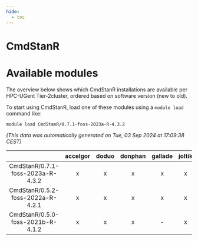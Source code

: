 ```yaml
---
hide:
  - toc
---
```


CmdStanR
========

# Available modules


The overview below shows which CmdStanR installations are available per HPC-UGent Tier-2cluster, ordered based on software version (new to old).

To start using CmdStanR, load one of these modules using a `module load` command like:

```shell
module load CmdStanR/0.7.1-foss-2023a-R-4.3.2
```

*(This data was automatically generated on Tue, 03 Sep 2024 at 17:09:38 CEST)*  

| |accelgor|doduo|donphan|gallade|joltik|shinx|skitty|
| :---: | :---: | :---: | :---: | :---: | :---: | :---: | :---: |
|CmdStanR/0.7.1-foss-2023a-R-4.3.2|x|x|x|x|x|x|x|
|CmdStanR/0.5.2-foss-2022a-R-4.2.1|x|x|x|x|x|-|x|
|CmdStanR/0.5.0-foss-2021b-R-4.1.2|x|x|x|-|x|-|x|
